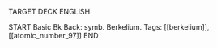 TARGET DECK
ENGLISH

START
Basic
Bk
Back: symb. Berkelium.
Tags: [[berkelium]], [[atomic_number_97]]
END

